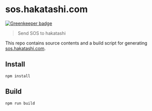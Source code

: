 # sos.hakatashi.com

[![Greenkeeper badge](https://badges.greenkeeper.io/hakatashi/sos.hakatashi.com.svg)](https://greenkeeper.io/)

> Send SOS to hakatashi

This repo contains source contents and a build script for generating [sos.hakatashi.com](https://sos.hakatashi.com/).

## Install

    npm install

## Build

    npm run build
